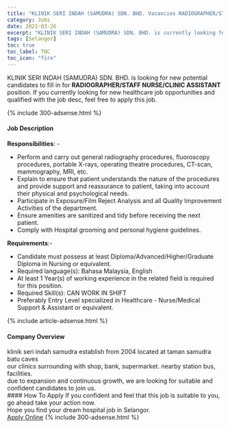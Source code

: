 ```yaml
---
title: "KLINIK SERI INDAH (SAMUDRA) SDN. BHD. Vacancies RADIOGRAPHER/STAFF NURSE/CLINIC ASSISTANT" 
category: Jobs 
date: 2021-03-26 
excerpt: "KLINIK SERI INDAH (SAMUDRA) SDN. BHD. is currently looking for suitable person to fill in the RADIOGRAPHER/STAFF NURSE/CLINIC ASSISTANT which positioned at Selangor" 
tags: [Selangor] 
toc: true 
toc_label: TOC 
toc_icon: "fire" 
--- 
```


<p>KLINIK SERI INDAH (SAMUDRA) SDN. BHD. is looking for new potential candidates to fill in for <b>RADIOGRAPHER/STAFF NURSE/CLINIC ASSISTANT</b> position. If you currently looking for new healthcare job opportunities and qualified with the job desc, feel free to apply this job.
</p>{% include 300-adsense.html %} 
<div><div><h4>Job Description</h4></div><div><div><span><div><p><strong>Responsibilities</strong>: -</p><ul><li>Perform and carry out general radiography procedures, fluoroscopy procedures, portable X-rays, operating theatre procedures, CT-scan, mammography, MRI, etc.</li><li>Explain to ensure that patient understands the nature of the procedures and provide support and reassurance to patient, taking into account their physical and psychological needs.</li><li>Participate in Exposure/Film Reject Analysis and all Quality Improvement Activities of the department.</li><li>Ensure amenities are sanitized and tidy before receiving the next patient.</li><li>Comply with Hospital grooming and personal hygiene guidelines.</li></ul><p><strong>Requirements</strong>:-</p><ul><li>Candidate must possess at least Diploma/Advanced/Higher/Graduate Diploma in Nursing or equivalent.</li><li>Required language(s):&#160;Bahasa Malaysia, English</li><li>At least 1&#160;Year(s) of working experience in the related field is required for this position.</li><li>Required Skill(s): CAN WORK IN SHIFT</li><li>Preferably Entry Level specialized in Healthcare - Nurse/Medical Support &amp; Assistant or equivalent.</li></ul></div></span></div></div></div> 
{% include article-adsense.html %} 
<div><div><h4>Company Overview</h4></div><div><div><span><div><div>klinik seri indah samudra establish from 2004 located at taman samudra batu caves</div>
<div>our clinics surrounding with shop, bank, supermarket. nearby station bus, facilities.</div>
<div>due to expansion and continuous growth, we are looking for suitable and confident candidates to join us.&#160;</div></div></span></div></div></div> 
#### How To Apply 
If you confident and feel that this job is suitable to you, go ahead take your action now. <br/> 
Hope you find your dream hospital job in Selangor. <br/> 
<a href="https://www.jobstreet.com.my/en/job/radiographer-staff-nurse-clinic-assistant-4507444?jobId=jobstreet-my-job-4507444" class="btn btn--warning" target="_blank" rel="nofollow noopenner">Apply Online</a> 
{% include 300-adsense.html %} 